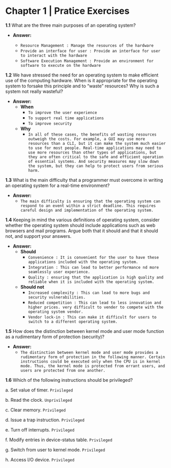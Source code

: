 # Chapter 1 | Pratice Exercises

**1.1** What are the three main purposes of an operating system?

- **Answer:**

  - `Resource Management : Manage the resources of the hardware`
  - `Provide an interface for user : Provide an interface for user to interact with the hardware`
  - `Software Execution Management : Provide an environment for software to execute on the hardware`

**1.2** We have stressed the need for an operating system to make efficient use of the computing hardware. When is it appropriate for the operating system to forsake this principle and to “waste” resources? Why is such a system not really wasteful?

- **Answer:**
  - **When**
    - `To improve the user experience`
    - `To support real time applications`
    - `To improve security`
  - **Why**
    - `In all of these cases, the benefits of wasting resources outweigh the costs. For example, a GUI may use more resources than a CLI, but it can make the system much easier to use for most people. Real-time applications may need to use more resources than other types of applications, but they are often critical to the safe and efficient operation of essential systems. And security measures may slow down the system, but they can help to protect users from serious harm.`

**1.3** What is the main difficulty that a programmer must overcome in writing an operating system for a real-time environment?

- **Answer:**
  - `The main difficulty is ensuring that the operating system can respond to an event within a strict deadline. This requires careful design and implementation of the operating system.`

**1.4** Keeping in mind the various definitions of operating system, consider whether the operating system should include applications such as web browsers and mail programs. Argue both that it should and that it should not, and support your answers.

- **Answer:**
  - **Should**
    - `Convenience : It is convenient for the user to have these applications included with the operating system.`
    - `Integration : This can lead to better performance nd more seamlessly user experience.`
    - `Quality : ensuring that the application is high quality and reliable when it is included with the operating system.`
  - **Should not**
    - `Increased complexity : This can lead to more bugs and security vulnerabilities.`
    - `Reduced competition : This can lead to less innovation and higher prices. very difficult to vender to compete with the operating system vendor.`
    - `Vendor lock-in : This can make it difficult for users to switch to a different operating system.`

**1.5** How does the distinction between kernel mode and user mode function as a rudimentary form of protection (security)?
- **Answer:**
    - `The distinction between kernel mode and user mode provides a rudimentary form of protection in the following manner. Certain instructions could be executed only when the CPU is in kernel mode. Thus, the kernel mode is protected from errant users, and users are protected from one another.`

**1.6** Which of the following instructions should be privileged?

a. Set value of timer. `Privileged`

b. Read the clock. `Unprivileged`

c. Clear memory. `Privileged`

d. Issue a trap instruction. `Privileged`

e. Turn off interrupts. `Privileged`

f. Modify entries in device-status table. `Privileged`

g. Switch from user to kernel mode. `Privileged`

h. Access I/O device. `Privileged`

